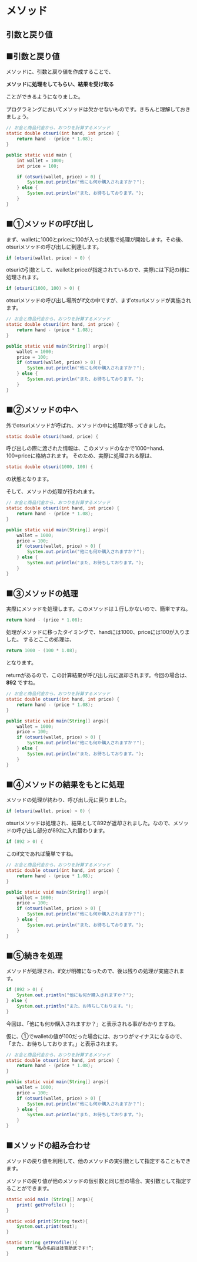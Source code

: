 # メソッド
## 引数と戻り値

## ■引数と戻り値

メソッドに、引数と戻り値を作成することで、

**メソッドに処理をしてもらい、結果を受け取る**

ことができるようになりました。

プログラミングにおいてメソッドは欠かせないものです。きちんと理解しておきましょう。

```java
// お金と商品代金から、おつりを計算するメソッド
static double otsuri(int hand, int price) {
    return hand - (price * 1.08);
}

public static void main {
    int wallet = 1000;
    int price = 100;

    if (otsuri(wallet, price) > 0) {
        System.out.println("他にも何か購入されますか？");
    } else {
        System.out.println("また、お待ちしております。");
    }
}
```

## ■①メソッドの呼び出し

まず、walletに1000とpriceに100が入った状態で処理が開始します。その後、otsuriメソッドの呼び出しに到達します。

```java
if (otsuri(wallet, price) > 0) {
```

otsuriの引数として、walletとpriceが指定されているので、実際には下記の様に処理されます。

```java
if (otsuri(1000, 100) > 0) {
```

otsuriメソッドの呼び出し場所がif文の中ですが、まずotsuriメソッドが実施されます。

```java
// お金と商品代金から、おつりを計算するメソッド
static double otsuri(int hand, int price) {
    return hand - (price * 1.08);
}  

public static void main(String[] args){
    wallet = 1000;
    price = 100;
    if (otsuri(wallet, price) > 0) {
        System.out.println("他にも何か購入されますか？");
    } else {
        System.out.println("また、お待ちしております。");
    }
}
```

## ■②メソッドの中へ

外でotsuriメソッドが呼ばれ、メソッドの中に処理が移ってきました。

```java
static double otsuri(hand, price) {
```

呼び出しの際に渡された情報は、このメソッドのなかで1000=hand、100=priceに格納されます。
そのため、実際に処理される際は、

```java
static double otsuri(1000, 100) {
```

の状態となります。

そして、メソッドの処理が行われます。

```java
// お金と商品代金から、おつりを計算するメソッド
static double otsuri(int hand, int price) {
    return hand - (price * 1.08);
}  

public static void main(String[] args){
    wallet = 1000;
    price = 100;
    if (otsuri(wallet, price) > 0) {
        System.out.println("他にも何か購入されますか？");
    } else {
        System.out.println("また、お待ちしております。");
    }
}
```


## ■③メソッドの処理

実際にメソッドを処理します。このメソッドは１行しかないので、簡単ですね。

```java
return hand - (price * 1.08);
```

処理がメソッドに移ったタイミングで、handには1000、priceには100が入りました。
するとここの処理は、

```java
return 1000 - (100 * 1.08);
```

となります。

returnがあるので、この計算結果が呼び出し元に返却されます。今回の場合は、 **892** ですね。

```java
// お金と商品代金から、おつりを計算するメソッド
static double otsuri(int hand, int price) {
    return hand - (price * 1.08);
}  

public static void main(String[] args){
    wallet = 1000;
    price = 100;
    if (otsuri(wallet, price) > 0) {
        System.out.println("他にも何か購入されますか？");
    } else {
        System.out.println("また、お待ちしております。");
    }
}
```

## ■④メソッドの結果をもとに処理

メソッドの処理が終わり、呼び出し元に戻りました。

```java
if (otsuri(wallet, price) > 0) {
```

otsuriメソッドは処理され、結果として892が返却されました。なので、メソッドの呼び出し部分が892に入れ替わります。

```java
if (892 > 0) {
```

このif文であれば簡単ですね。

```java
// お金と商品代金から、おつりを計算するメソッド
static double otsuri(int hand, int price) {
    return hand - (price * 1.08);
}  

public static void main(String[] args){
    wallet = 1000;
    price = 100;
    if (otsuri(wallet, price) > 0) {
        System.out.println("他にも何か購入されますか？");
    } else {
        System.out.println("また、お待ちしております。");
    }
}
```

## ■⑤続きを処理

メソッドが処理され、if文が明確になったので、後は残りの処理が実施されます。

```java
if (892 > 0) {
    System.out.println("他にも何か購入されますか？");
} else {
    System.out.println("また、お待ちしております。");
}
```

今回は、「他にも何か購入されますか？」と表示される事がわかりますね。

仮に、①でwalletの値が100だった場合には、おつりがマイナスになるので、「また、お待ちしております。」と表示されます。

```java
// お金と商品代金から、おつりを計算するメソッド
static double otsuri(int hand, int price) {
    return hand - (price * 1.08);
}  

public static void main(String[] args){
    wallet = 1000;
    price = 100;
    if (otsuri(wallet, price) > 0) {
        System.out.println("他にも何か購入されますか？");
    } else {
        System.out.println("また、お待ちしております。");
    }
}
```

## ■メソッドの組み合わせ
メソッドの戻り値を利用して、他のメソッドの実引数として指定することもできます。

メソッドの戻り値が他のメソッドの仮引数と同じ型の場合、実引数として指定することができます。

```java
static void main (String[] args){
    print( getProfile() );
}

static void print(String text){
    System.out.print(text);
}

static String getProfile(){
    return “私の名前は技育助武です!”;
}
```